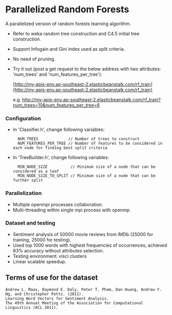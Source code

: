 # Parallelized Random Forests
A parallelized version of random forests learning algorithm.
* Refer to weka random tree construction and C4.5 initial tree construction.
* Support Infogain and Gini index used as split criteria.
* No need of pruning.
* Try it out (post a get request to the below address with two attributes: 'num_trees' and 'num_features_per_tree'):

    [http://my-apis-env.ap-southeast-2.elasticbeanstalk.com/rf_train](http://my-apis-env.ap-southeast-2.elasticbeanstalk.com/rf_train)

    e.g.
    http://my-apis-env.ap-southeast-2.elasticbeanstalk.com/rf_train?num_trees=10&num_features_per_tree=6

### Configuration
* In 'Classifier.h', change following variables:

        NUM_TREES             // Number of trees to construct
        NUM_FEATURES_PER_TREE // Number of features to be considered in each node for finding best split criteria

* In 'TreeBuilder.h', change following variables:

        MIN_NODE_SIZE          // Minimum size of a node that can be considered as a leaf
        MIN_NODE_SIZE_TO_SPLIT // Minimum size of a node that can be further split

### Parallelization
* Multiple openmpi processes collaboration.
* Multi-threading within single mpi process with openmp.

### Dataset and testing
* Sentiment analysis of 50000 movie reviews from IMDb (25000 for training, 25000 for testing).
* Used top 1000 words with highest frequencies of occurrences, achieved 83% accuracy without attributes selection.
* Testing environment: vlsci clusters
* Linear scalable speedup.

## Terms of use for the dataset

    Andrew L. Maas, Raymond E. Daly, Peter T. Pham, Dan Huang, Andrew Y. Ng, and Christopher Potts. (2011).
    Learning Word Vectors for Sentiment Analysis.
    The 49th Annual Meeting of the Association for Computational Linguistics (ACL 2011).
